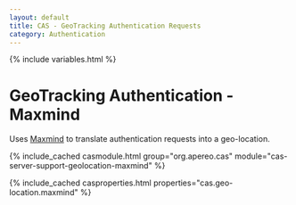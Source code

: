 ```yaml
---
layout: default
title: CAS - GeoTracking Authentication Requests
category: Authentication
---
```

{% include variables.html %}


# GeoTracking Authentication - Maxmind

Uses [Maxmind](https://www.maxmind.com) to translate authentication requests into a geo-location.

{% include_cached casmodule.html group="org.apereo.cas" module="cas-server-support-geolocation-maxmind" %}

{% include_cached casproperties.html properties="cas.geo-location.maxmind" %}
